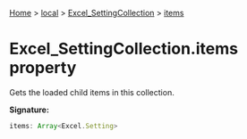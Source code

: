 [Home](./index) &gt; [local](local.md) &gt; [Excel\_SettingCollection](local.excel_settingcollection.md) &gt; [items](local.excel_settingcollection.items.md)

# Excel\_SettingCollection.items property

Gets the loaded child items in this collection.

**Signature:**
```javascript
items: Array<Excel.Setting>
```
